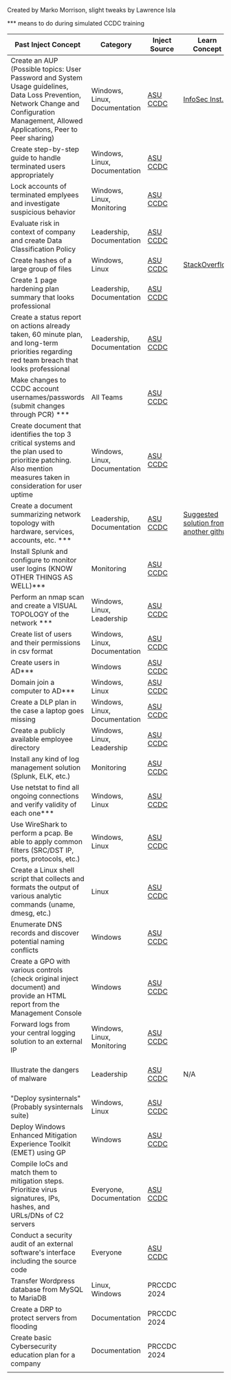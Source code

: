 Created by Marko Morrison, slight tweaks by Lawrence Isla

*** means to do during simulated CCDC training

| Past Inject Concept                                                                                                                                                                       | Category                      | Inject Source                                                                                                                                                                                             | Learn Concept                                                                                                                   | GrayHats Materials                                                                                                    |
| ----------------------------------------------------------------------------------------------------------------------------------------------------------------------------------------- | ----------------------------- | --------------------------------------------------------------------------------------------------------------------------------------------------------------------------------------------------------- | ------------------------------------------------------------------------------------------------------------------------------- | --------------------------------------------------------------------------------------------------------------------- |
| Create an AUP (Possible topics: User Password and System Usage guidelines, Data Loss Prevention, Network Change and Configuration Management, Allowed Applications, Peer to Peer sharing) | Windows, Linux, Documentation | [ASU CCDC](https://github.com/ankur8931/asu-ccdc/blob/master/injects/Inject_8.docx)                                                                                                                       | [InfoSec Inst.](https://resources.infosecinstitute.com/topics/management-compliance-auditing/essentials-acceptable-use-policy/) | [AUP Template](https://github.com/GrayHatsUWB/CCDC-2024/blob/main/Management/AUP-Template.txt)                        |
| Create step-by-step guide to handle terminated users appropriately                                                                                                                        | Windows, Linux, Documentation | [ASU CCDC](https://github.com/ankur8931/asu-ccdc/blob/master/injects/Injects%20Document.docx)                                                                                                             |                                                                                                                                 | [Checklist](https://github.com/GrayHatsUWB/CCDC-2024/blob/main/GeneralResources/Checklists/InvestigateSuspiciousUser) |
| Lock accounts of terminated emplyees and investigate suspicious behavior                                                                                                                  | Windows, Linux, Monitoring    | [ASU CCDC](https://github.com/ankur8931/asu-ccdc/blob/master/injects/Injects%20Document.docx)                                                                                                             |                                                                                                                                 |                                                                                                                       |
| Evaluate risk in context of company and create Data Classification Policy                                                                                                                 | Leadership, Documentation     | [ASU CCDC](https://github.com/ankur8931/asu-ccdc/blob/master/injects/Injects%20Document.docx)                                                                                                             |                                                                                                                                 |                                                                                                                       |
| Create hashes of a large group of files                                                                                                                                                   | Windows, Linux                | [ASU CCDC](https://github.com/ankur8931/asu-ccdc/blob/master/injects/Injects%20Document.docx)                                                                                                             | [StackOverflow](https://stackoverflow.com/questions/60289993/create-separate-md5-file-for-each-file-recursively)                | [Script](https://github.com/GrayHatsUWB/CCDC-2024/blob/main/CompetitionScripts/md5offilesinpwd.sh)                    |
| Create 1 page hardening plan summary that looks professional                                                                                                                              | Leadership, Documentation     | [ASU CCDC](https://github.com/ankur8931/asu-ccdc/blob/master/injects/Injects%20Document.docx)                                                                                                             |                                                                                                                                 |                                                                                                                       |
| Create a status report on actions already taken, 60 minute plan, and long-term priorities regarding red team breach that looks professional                                               | Leadership, Documentation     | [ASU CCDC](https://github.com/ankur8931/asu-ccdc/blob/master/injects/Injects%20Document.docx)                                                                                                             |                                                                                                                                 |                                                                                                                       |
| Make changes to CCDC account usernames/passwords (submit changes through PCR) ***                                                                                                         | All Teams                     | [ASU CCDC](https://github.com/ankur8931/asu-ccdc/blob/master/injects/virtual-quals/Inject1.pdf)                                                                                                           |                                                                                                                                 |                                                                                                                       |
| Create document that identifies the top 3 critical systems and the plan used to prioritize patching. Also mention measures taken in consideration for user uptime                         | Windows, Linux, Documentation | [ASU CCDC](https://github.com/ankur8931/asu-ccdc/blob/master/injects/virtual-quals/Inject4.pdf)                                                                                                           |                                                                                                                                 |                                                                                                                       |
| Create a document summarizing network topology with hardware, services, accounts, etc. ***                                                                                                | Leadership, Documentation     | [ASU CCDC](https://github.com/ankur8931/asu-ccdc/blob/master/injects/virtual-quals/Inject5.pdf)                                                                                                           | [Suggested solution from another github](https://github.com/mubix/howtowinccdc/blob/master/wiki/injects.md#inject-inventory)    |                                                                                                                       |
| Install Splunk and configure to monitor user logins (KNOW OTHER THINGS AS WELL)***                                                                                                        | Monitoring                    | [ASU CCDC](https://github.com/ankur8931/asu-ccdc/blob/master/injects/virtual-quals/Inject7.pdf)                                                                                                           |                                                                                                                                 |                                                                                                                       |
| Perform an nmap scan and create a VISUAL TOPOLOGY of the network ***                                                                                                                      | Windows, Linux, Leadership    | [ASU CCDC](https://github.com/ankur8931/asu-ccdc/blob/master/injects/virtual-quals/Inject8.pdf)                                                                                                           |                                                                                                                                 |                                                                                                                       |
| Create list of users and their permissions in csv format                                                                                                                                  | Windows, Linux, Documentation | [ASU CCDC](https://github.com/ankur8931/asu-ccdc/blob/master/injects/2018/wrccdcnov2018invitationalvirtual-injects/wrccdcnov2018invitationalvirtual-inject-8-listofusers-arizonastateuniversity.pdf)      |                                                                                                                                 |                                                                                                                       |
| Create users in AD***                                                                                                                                                                     | Windows                       | [ASU CCDC](https://github.com/ankur8931/asu-ccdc/blob/master/injects/2018/wrccdcnov2018invitationalvirtual-injects/wrccdcnov2018invitationalvirtual-inject-10-addnewemployees-arizonastateuniversity.pdf) |                                                                                                                                 |                                                                                                                       |
| Domain join a computer to AD***                                                                                                                                                           | Windows, Linux                | [ASU CCDC](https://github.com/ankur8931/asu-ccdc/blob/master/injects/2018/wrccdcnov2018invitationalvirtual-injects/wrccdcnov2018invitationalvirtual-inject-13-userscantlogin-arizonastateuniversity.pdf)  |                                                                                                                                 |                                                                                                                       |
| Create a DLP plan in the case a laptop goes missing                                                                                                                                       | Windows, Linux, Documentation | [ASU CCDC](https://github.com/ankur8931/asu-ccdc/blob/master/injects/2018/wrccdcnov2018invitationalvirtual-injects/wrccdcnov2018invitationalvirtual-inject-15-lostlaptops-arizonastateuniversity.pdf)     |                                                                                                                                 |                                                                                                                       |
| Create a publicly available employee directory                                                                                                                                            | Windows, Linux, Leadership    | [ASU CCDC](https://github.com/ankur8931/asu-ccdc/blob/master/injects/2017/wrccdcqualifier2017-inject-10-publishemployeedirectory-team02asu.pdf)                                                           |                                                                                                                                 |                                                                                                                       |
| Install any kind of log management solution (Splunk, ELK, etc.)                                                                                                                           | Monitoring                    | [ASU CCDC](https://github.com/ankur8931/asu-ccdc/blob/master/injects/2017/wrccdcqualifier2017-inject-11-logmanagement-team02asu.pdf)                                                                      |                                                                                                                                 |                                                                                                                       |
| Use netstat to find all ongoing connections and verify validity of each one***                                                                                                            | Windows, Linux                | [ASU CCDC](https://github.com/ankur8931/asu-ccdc/blob/master/injects/2017/wrccdcqualifier2017-inject-13-usenetstattodetermineoutgoingconnections-team02asu.pdf)                                           |                                                                                                                                 |                                                                                                                       |
| Use WireShark to perform a pcap. Be able to apply common filters (SRC/DST IP, ports, protocols, etc.)                                                                                     | Windows, Linux                | [ASU CCDC](https://github.com/ankur8931/asu-ccdc/blob/master/injects/2017/wrccdcqualifier2017-inject-15-installandusewireshark-team02asu.pdf)                                                             |                                                                                                                                 |                                                                                                                       |
| Create a Linux shell script that collects and formats the output of various analytic commands (uname, dmesg, etc.)                                                                        | Linux                         | [ASU CCDC](https://github.com/ankur8931/asu-ccdc/blob/master/injects/2017/wrccdcqualifier2017-inject-17-linuxshellscriptingexercise-team02asu.pdf)                                                        |                                                                                                                                 | [Other relevant commands listed by ChatGPT](https://pastebin.com/bffzQjLc)                                            |
| Enumerate DNS records and discover potential naming conflicts                                                                                                                             | Windows                       | [ASU CCDC](https://github.com/ankur8931/asu-ccdc/blob/master/injects/2017/wrccdcqualifier2017-inject-18-ediscovery-team02asu.pdf)                                                                         |                                                                                                                                 |                                                                                                                       |
| Create a GPO with various controls (check original inject document) and provide an HTML report from the Management Console                                                                | Windows                       | [ASU CCDC](https://github.com/ankur8931/asu-ccdc/blob/master/injects/2017/wrccdcqualifier2017-inject-19-adsecuritypolicies-team02asu.pdf)                                                                 |                                                                                                                                 |                                                                                                                       |
| Forward logs from your central logging solution to an external IP                                                                                                                         | Windows, Linux, Monitoring    | [ASU CCDC](https://github.com/ankur8931/asu-ccdc/blob/master/injects/2017/wrccdcqualifier2017-inject-20-forwardsyslogtocentralqradar-team02asu.pdf)                                                       |                                                                                                                                 |                                                                                                                       |
| Illustrate the dangers of malware                                                                                                                                                         | Leadership                    | [ASU CCDC](https://github.com/ankur8931/asu-ccdc/blob/master/injects/2017/wrccdcqualifier2017-inject-21-infographicorposteronmalware-team02asu.pdf)                                                       | N/A                                                                                                                             | [Create AI diffused images here](https://huggingface.co/spaces/AP123/IllusionDiffusion)                               |
| "Deploy sysinternals" (Probably sysinternals suite)                                                                                                                                       | Windows, Linux                | [ASU CCDC](https://github.com/ankur8931/asu-ccdc/blob/master/injects/2017/wrccdcqualifier2017-inject-22-deploysysinternalstowindowsdesktops-team02asu.pdf)                                                |                                                                                                                                 |                                                                                                                       |
| Deploy Windows Enhanced Mitigation Experience Toolkit (EMET) using GP                                                                                                                     | Windows                       | [ASU CCDC](https://github.com/ankur8931/asu-ccdc/blob/master/injects/2017/wrccdcqualifier2017-inject-23-deployemettowindowsenvironment-team02asu.pdf)                                                     |                                                                                                                                 |                                                                                                                       |
| Compile IoCs and match them to mitigation steps. Prioritize virus signatures, IPs, hashes, and URLs/DNs of C2 servers                                                                     | Everyone, Documentation       | [ASU CCDC](https://github.com/ankur8931/asu-ccdc/blob/master/injects/2017/wrccdcqualifier2017-inject-24-searchlogsforspecificindicatorsofcompromise-team02asu.pdf)                                        |                                                                                                                                 |                                                                                                                       |
| Conduct a security audit of an external software's interface including the source code                                                                                                    | Everyone                      | [ASU CCDC](https://github.com/ankur8931/asu-ccdc/blob/master/injects/2016/welcometothe2016wrccdcqualifier-inject-12-tempcontrollersecurityreviewandremediation-team04(1).pdf)                             |                                                                                                                                 |                                                                                                                       |
| Transfer Wordpress database from MySQL to MariaDB                                                                                                                                         | Linux, Windows                | PRCCDC 2024                                                                                                                                                                                               |                                                                                                                                 |                                                                                                                       |
| Create a DRP to protect servers from flooding                                                                                                                                             | Documentation                 | PRCCDC 2024                                                                                                                                                                                               |                                                                                                                                 |                                                                                                                       |
| Create basic Cybersecurity education plan for a company                                                                                                                                   | Documentation                 | PRCCDC 2024                                                                                                                                                                                               |                                                                                                                                 |                                                                                                                       |
|                                                                                                                                                                                           |                               |                                                                                                                                                                                                           |                                                                                                                                 |                                                                                                                       |
